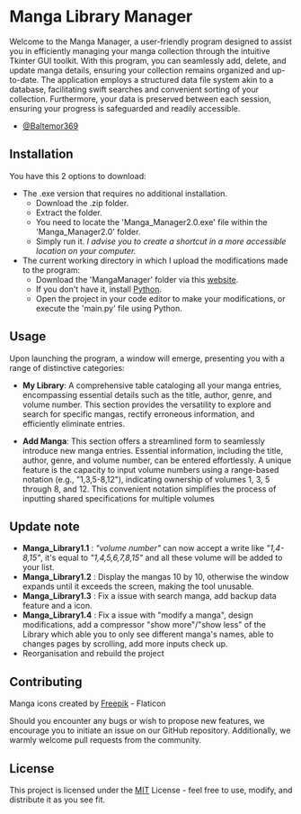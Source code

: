 
# Manga Library Manager

Welcome to the Manga Manager, a user-friendly program designed to assist you in efficiently managing your manga collection through the intuitive Tkinter GUI toolkit. With this program, you can seamlessly add, delete, and update manga details, ensuring your collection remains organized and up-to-date. The application employs a structured data file system akin to a database, facilitating swift searches and convenient sorting of your collection. Furthermore, your data is preserved between each session, ensuring your progress is safeguarded and readily accessible.

- [@Baltemor369](https://www.github.com/Baltemor369)

## Installation
You have this 2 options to download:

- The .exe version that requires no additional installation.
    - Download the .zip folder.
    - Extract the folder.
    - You need to locate the 'Manga_Manager2.0.exe' file within the 'Manga_Manager2.0' folder.
    - Simply run it.
    *I advise you to create a shortcut in a more accessible location on your computer.*
- The current working directory in which I upload the modifications made to the program:
    - Download the 'MangaManager' folder via this [website](https://download-directory.github.io/).
    - If you don't have it, install [Python](https://www.python.org/downloads/).
    - Open the project in your code editor to make your modifications, or execute the 'main.py' file using Python.

## Usage

Upon launching the program, a window will emerge, presenting you with a range of distinctive categories:

- **My Library**: A comprehensive table cataloging all your manga entries, encompassing essential details such as the title, author, genre, and volume number. This section provides the versatility to explore and search for specific mangas, rectify erroneous information, and efficiently eliminate entries.

- **Add Manga**: This section offers a streamlined form to seamlessly introduce new manga entries. Essential information, including the title, author, genre, and volume number, can be entered effortlessly. A unique feature is the capacity to input volume numbers using a range-based notation (e.g., "1,3,5-8,12"), indicating ownership of volumes 1, 3, 5 through 8, and 12. This convenient notation simplifies the process of inputting shared specifications for multiple volumes

## Update note

- __Manga_Library1.1__ : _"volume number"_ can now accept a write like _"1,4-8,15"_, it's equal to _"1,4,5,6,7,8,15"_ and all these volume will be added to your list.
- __Manga_Library1.2__ : Display the mangas 10 by 10, otherwise the window expands until it exceeds the screen, making the tool unusable.
- __Manga_Library1.3__ : Fix a issue with search manga, add backup data feature and a icon.
- __Manga_Library1.4__ : Fix a issue with "modify a manga", design modifications, add a compressor "show more"/"show less" of the Library which able you to only see different manga's names, able to changes pages by scrolling, add more inputs check up.
- Reorganisation and rebuild the project

## Contributing

Manga icons created by [Freepik](https://www.flaticon.com/fr/auteurs/Freepik) - Flaticon

Should you encounter any bugs or wish to propose new features, we encourage you to initiate an issue on our GitHub repository. Additionally, we warmly welcome pull requests from the community.

## License

This project is licensed under the [MIT](https://choosealicense.com/licenses/mit/) License - feel free to use, modify, and distribute it as you see fit.

